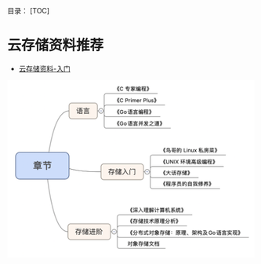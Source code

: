 目录：
[TOC]

# 云存储资料推荐
- [云存储资料-入门](https://mp.weixin.qq.com/s?__biz=Mzg3NTU3OTgxOA==&mid=2247489295&idx=1&sn=69314668794c8e221efdb8388fdbc626&chksm=cf3e07caf8498edc23f495ae17860a1f527ea6ecff7a628e95cc3a5d0598a459c8bcee9c1540&scene=21#wechat_redirect)

<img src="./baseline.png" />